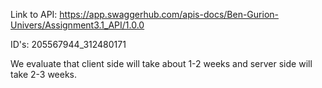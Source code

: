 Link to API:
https://app.swaggerhub.com/apis-docs/Ben-Gurion-Univers/Assignment3.1_API/1.0.0

ID's:
205567944_312480171

We evaluate that client side will take about 1-2 weeks and server side will take 2-3 weeks. 
